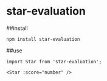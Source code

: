 # star-evaluation

##install

```
npm install star-evaluation
```
##use

```
import Star from 'star-evaluation';

<Star :score="number" />
```